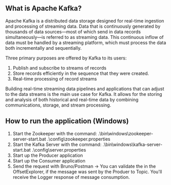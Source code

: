 ## What is Apache Kafka?
Apache Kafka is a distributed data storage designed for real-time ingestion and processing of streaming data. Data that is continuously generated by thousands of data sources—most of which send in data records simultaneously—is referred to as streaming data. This continuous inflow of data must be handled by a streaming platform, which must process the data both incrementally and sequentially.

Three primary purposes are offered by Kafka to its users:
1. Publish and subscribe to streams of records
2. Store records efficiently in the sequence that they were created.
3. Real-time processing of record streams

Building real-time streaming data pipelines and applications that can adjust to the data streams is the main use case for Kafka. It allows for the storing and analysis of both historical and real-time data by combining communications, storage, and stream processing.

## How to run the application (Windows)
1. Start the Zookeeper with the command: .\bin\windows\zookeeper-server-start.bat .\config\zookeeper.properties
2. Start the Kafka Server with the command: .\bin\windows\kafka-server-start.bat .\config\server.properties
3. Start up the Producer application
4. Start up the Consumer application
5. Send the request with Bruno/Postman -> You can validate the in the OffsetExplorer, if the message was sent by the Produer to Topic. You'll receive the Logger response of message consumption.

